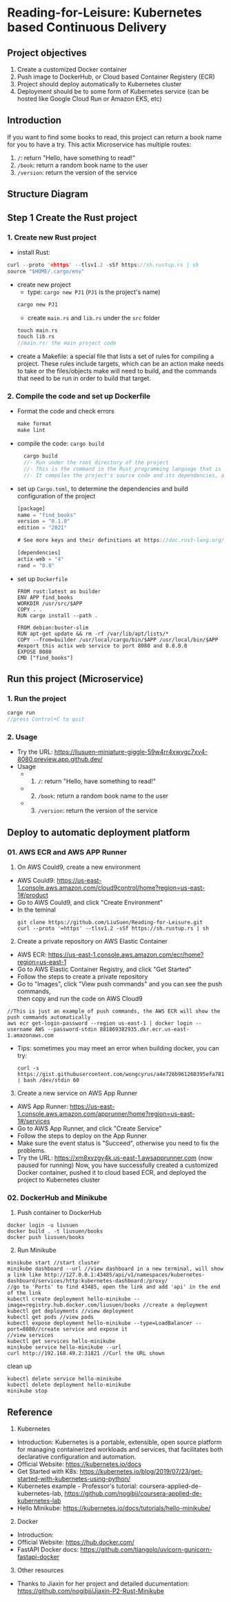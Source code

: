 # Reading-for-Leisure: Kubernetes based Continuous Delivery
## Project objectives
1. Create a customized Docker container
2. Push image to DockerHub, or Cloud based Container Registery (ECR)
3. Project should deploy automatically to Kubernetes cluster
4. Deployment should be to some form of Kubernetes service (can be hosted like Google Cloud Run or Amazon EKS, etc)
## Introduction
If you want to find some books to read, this project can return a book name for you to have a try.
This actix Microservice has multiple routes:
1. `/`: return "Hello, have something to read!"
2. `/book`: return a random book name to the user
3. `/version`: return the version of the service
## Structure Diagram
## Step 1 Create the Rust project
### 1. Create new Rust project
- install Rust:
```Rust
curl --proto '=https' --tlsv1.2 -sSf https://sh.rustup.rs | sh
source "$HOME/.cargo/env"
```
- create new project
  - type: `cargo new PJ1` (`PJ1` is the project's name)
  ```Rust
  cargo new PJ1
  ```
  - create `main.rs` and `lib.rs` under the `src` folder
  ```Rust
  touch main.rs
  touch lib.rs
  //main.rs: the main project code
  ```
- create a Makefile: a special file that lists a set of rules for compiling a project. These rules include targets, which can be an action make needs to take or the files/objects make will need to build, and the commands that need to be run in order to build that target.
### 2. Compile the code and set up Dockerfile
- Format the code and check errors
  ```Rust
  make format
  make lint
  ```
- compile the code: `cargo build`
  ```Rust
    cargo build
    //- Run under the root directory of the project
    //- This is the command in the Rust programming language that is used to compile a Rust project. 
    //- It compiles the project's source code and its dependencies, and produces an executable binary file.
  ```
- set up `Cargo.toml`, to determine the dependencies and build configuration of the project
  ```Rust
  [package]
  name = "find_books"
  version = "0.1.0"
  edition = "2021"

  # See more keys and their definitions at https://doc.rust-lang.org/cargo/reference/manifest.html

  [dependencies]
  actix-web = "4"
  rand = "0.8"
  ```
- set up `Dockerfile`
  ```
  FROM rust:latest as builder
  ENV APP find_books
  WORKDIR /usr/src/$APP
  COPY . .
  RUN cargo install --path .
  
  FROM debian:buster-slim
  RUN apt-get update && rm -rf /var/lib/apt/lists/*
  COPY --from=builder /usr/local/cargo/bin/$APP /usr/local/bin/$APP
  #export this actix web service to port 8080 and 0.0.0.0
  EXPOSE 8080
  CMD ["find_books"]
  ```

## Run this project (Microservice)
### 1. Run the project
  ```Rust
  cargo run
  //press Control+C to quit
  ```
### 2. Usage
- Try the URL: https://liusuen-miniature-giggle-59w4rr4xwvgc7xv4-8080.preview.app.github.dev/
- Usage
  - 1. `/`: return "Hello, have something to read!"
  - 2. `/book`: return a random book name to the user
  - 3. `/version`: return the version of the service
### 
  
## Deploy to automatic deployment platform
### 01. AWS ECR and AWS APP Runner
1. On AWS Could9, create a new environment
- AWS Could9: https://us-east-1.console.aws.amazon.com/cloud9control/home?region=us-east-1#/product
- Go to AWS Could9, and click "Create Environment" 
- In the teminal
  ```
  git clone https://github.com/LiuSuen/Reading-for-Leisure.git
  curl --proto '=https' --tlsv1.2 -sSf https://sh.rustup.rs | sh
  ```
2. Create a private repository on AWS Elastic Container
- AWS ECR: https://us-east-1.console.aws.amazon.com/ecr/home?region=us-east-1
- Go to AWS Elastic Container Registry, and click "Get Started"
- Follow the steps to create a private repository
- Go to "Images", click "View push commands" and you can see the push commands,  
then copy and run the code on AWS Cloud9
```
//This is just an example of push commands, the AWS ECR will show the push commands automatically
aws ecr get-login-password --region us-east-1 | docker login --username AWS --password-stdin 881869382935.dkr.ecr.us-east-1.amazonaws.com
```
- Tips: sometimes you may meet an error when building docker, you can try:
  ```
  curl -s https://gist.githubusercontent.com/wongcyrus/a4e726b961260395efa7811cab0b4516/raw/6a045f51acb2338bb2149024a28621db2abfcaab/resize.sh | bash /dev/stdin 60
  ```
3. Create a new service on AWS App Runner
- AWS App Runner: https://us-east-1.console.aws.amazon.com/apprunner/home?region=us-east-1#/services
- Go to AWS App Runner, and click "Create Service"
- Follow the steps to deploy on the App Runner
- Make sure the event status is "Succeed", otherwise you need to fix the problems.
- Try the URL: https://xm8xvzgy4k.us-east-1.awsapprunner.com (now paused for running)
Now, you have successfully created a customized Docker container, pushed it to cloud based ECR, and deployed the project to Kubernetes cluster   
### 02. DockerHub and Minikube
1. Push container to DockerHub
  ```
  docker login -u liusuen
  docker build . -t liusuen/books
  docker push liusuen/books
  ```
2. Run Minikube
  ```
  minikube start //start cluster
  minikube dashboard --url //view dashboard in a new terminal, will show a link like http://127.0.0.1:43485/api/v1/namespaces/kubernetes-dashboard/services/http:kubernetes-dashboard:/proxy/
  //go to 'Ports' to find 43485, open the link and add 'api' in the end of the link
  kubectl create deployment hello-minikube --image=registry.hub.docker.com/liusuen/books //create a deployment
  kubectl get deployments //view deployment
  kubectl get pods //view pods
  kubectl expose deployment hello-minikube --type=LoadBalancer --port=8080//create service and expose it
  //view services
  kubectl get services hello-minikube
  minikube service hello-minikube --url
  curl http://192.168.49.2:31821 //Curl the URL shown
  ```  
  clean up
  ```
  kubectl delete service hello-minikube
  kubectl delete deployment hello-minikube
  minikube stop
  ```
## Reference
1. Kubernetes
- Introduction: Kubernetes is a portable, extensible, open source platform for managing containerized workloads and services, that facilitates both declarative configuration and automation.
- Official Website: https://kubernetes.io/docs
- Get Started with K8s: https://kubernetes.io/blog/2019/07/23/get-started-with-kubernetes-using-python/
- Kubernetes example - Professor's tutorial: coursera-applied-de-kubernetes-lab, https://github.com/nogibjj/coursera-applied-de-kubernetes-lab
- Hello Minikube: https://kubernetes.io/docs/tutorials/hello-minikube/  
2. Docker
- Introduction:
- Official Website: https://hub.docker.com/
- FastAPI Docker docs: https://github.com/tiangolo/uvicorn-gunicorn-fastapi-docker
3. Other resources
- Thanks to Jiaxin for her project and detailed ducumentation: https://github.com/nogibjj/Jiaxin-P2-Rust-Minikube
